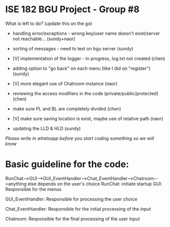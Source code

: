 # ISE 182 BGU Project - Group #8


What is left to do? (update this on the go)

- handling error/exceptions - wrong key/user name doesn't exist/server not reachable... (sundy+naor)

- sorting of messages - need to test on bgu server (sundy)

- [V] implementation of the logger - in progress, log.txt not created (chen) 

- adding option to "go back" on each menu (like I did on "register") (sundy)

- [V] more elegant use of Chatroom instance (naor)

- reviewing the access modifiers in the code (private/public/protected) (chen)

- make sure PL and BL are completely divided (chen)

- [V] make sure saving location is exist, maybe use of relative path (naor)

- updating the LLD & HLD (sundy)

*Please write in whatsapp before you start coding something so we will know*

# Basic guideline for the code:
RunChat-->GUI-->GUI_EventHandler-->Chat_EventHandler-->Chatroom-->anything else depends on the user's choice
RunChat: initiate startup
GUI: Responsible for the menus

GUI_EventHandler: Responsible for processing the user choice

Chat_EventHandler: Responsible for the initial processing of the input

Chatroom: Responsible for the final processing of the user input

